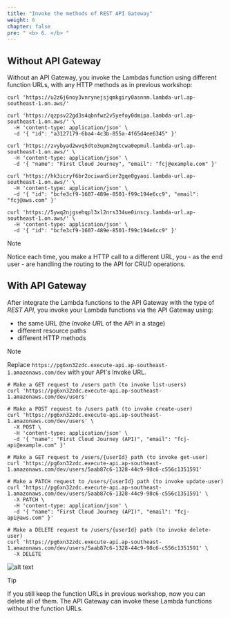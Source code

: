 ```yaml
---
title: "Invoke the methods of REST API Gateway"
weight: 6
chapter: false
pre: " <b> 6. </b> "
---
```


## Without API Gateway

Without an API Gateway, you invoke the Lambdas function using different function URLs, with any HTTP methods as in previous workshop:

```shell
curl 'https://u2z6j6noy3vnrynejsjqmkgiry0asnnm.lambda-url.ap-southeast-1.on.aws/'
```

```shell
curl 'https://qzpsv22gd3s4qbnfwz2v5yefoy0dmipa.lambda-url.ap-southeast-1.on.aws/' \
  -H 'content-type: application/json' \
  -d '{ "id": "a3127179-6ba4-4c3b-855a-4f65d4ee6345" }'
```

```shell
curl 'https://zvybyad2wvq5dto3upm2mgtcwa0epmul.lambda-url.ap-southeast-1.on.aws/' \
  -H 'content-type: application/json' \
  -d '{ "name": "First Cloud Journey", "email": "fcj@example.com" }'
```

```shell
curl 'https://hk3icryf6br2ociwan5ier2gqe0gyaoi.lambda-url.ap-southeast-1.on.aws/' \
  -H 'content-type: application/json' \
  -d '{ "id": "bcfe3cf9-1607-489e-8501-f99c194e6cc9", "email": "fcj@aws.com" }'
```

```shell
curl 'https://5ywq2njgsehqpl3xl2nrs334ue0inscy.lambda-url.ap-southeast-1.on.aws/' \
  -H 'content-type: application/json' \
  -d '{ "id": "bcfe3cf9-1607-489e-8501-f99c194e6cc9" }'
```

> [!NOTE]
> Notice each time, you make a HTTP call to a different URL, you - as the end user - are handling the routing to the API for CRUD operations.

## With API Gateway

After integrate the Lambda functions to the API Gateway with the type of _REST API_, you invoke your Lambda functions via the API Gateway using:

- the same URL (the _Invoke URL_ of the API in a stage)
- different resource paths
- different HTTP methods

> [!NOTE]
> Replace `https://pg6xn32zdc.execute-api.ap-southeast-1.amazonaws.com/dev` with your API's Invoke URL.

```shell
# Make a GET request to /users path (to invoke list-users)
curl 'https://pg6xn32zdc.execute-api.ap-southeast-1.amazonaws.com/dev/users'
```

```shell
# Make a POST request to /users path (to invoke create-user)
curl 'https://pg6xn32zdc.execute-api.ap-southeast-1.amazonaws.com/dev/users' \
  -X POST \
  -H 'content-type: application/json' \
  -d '{ "name": "First Cloud Journey (API)", "email": "fcj-api@example.com" }'
```

```shell
# Make a GET request to /users/{userId} path (to invoke get-user)
curl 'https://pg6xn32zdc.execute-api.ap-southeast-1.amazonaws.com/dev/users/5aab87c6-1328-44c9-98c6-c556c1351591'
```

```shell
# Make a PATCH request to /users/{userId} path (to invoke update-user)
curl 'https://pg6xn32zdc.execute-api.ap-southeast-1.amazonaws.com/dev/users/5aab87c6-1328-44c9-98c6-c556c1351591' \
  -X PATCH \
  -H 'content-type: application/json' \
  -d '{ "name": "First Cloud Journey (API)", "email": "fcj-api@aws.com" }'
```

```shell
# Make a DELETE request to /users/{userId} path (to invoke delete-user)
curl 'https://pg6xn32zdc.execute-api.ap-southeast-1.amazonaws.com/dev/users/5aab87c6-1328-44c9-98c6-c556c1351591' \
  -X DELETE
```

![alt text](/images/workshop-2/API-Gateway--invoke-REST-API-methods.png)

> [!TIP]
> If you still keep the function URLs in previous workshop, now you can delete all of them. The API Gateway can invoke these Lambda functions without the function URLs.
